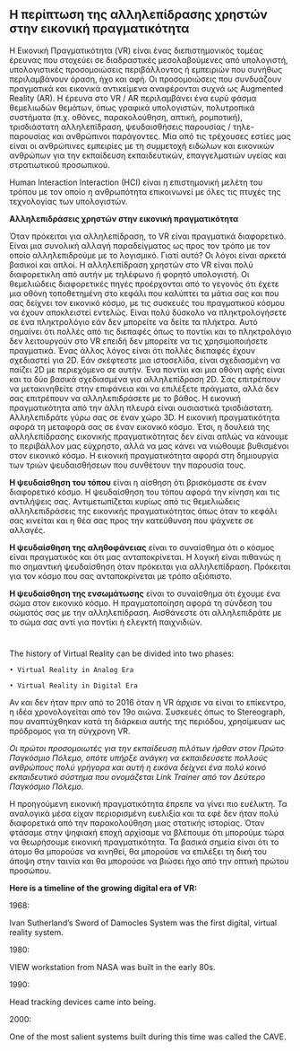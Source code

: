 ## H περίπτωση της αλληλεπίδρασης χρηστών στην εικονική πραγματικότητα

Η Εικονική Πραγματικότητα (VR) είναι ένας διεπιστημονικός τομέας έρευνας που στοχεύει σε διαδραστικές μεσολαβούμενες από υπολογιστή, υπολογιστικές προσομοιώσεις περιβάλλοντος ή εμπειριών που συνήθως περιλαμβάνουν όραση, ήχο και αφή. Οι προσομοιώσεις που συνδυάζουν πραγματικά και εικονικά αντικείμενα αναφέρονται συχνά ως Augmented Reality (AR). Η έρευνα στο VR / AR περιλαμβάνει ένα ευρύ φάσμα θεμελιωδών θεμάτων, όπως γραφικά υπολογιστών, πολυτροπικά συστήματα (π.χ. οθόνες, παρακολούθηση, απτική, ρομποτική), τρισδιάστατη αλληλεπίδραση, ψευδαισθήσεις παρουσίας / τηλε-παρουσίας και ανθρώπινοι παράγοντες. Μία από τις τρέχουσες εστίες μας είναι οι ανθρώπινες εμπειρίες
με τη συμμετοχή ειδώλων και εικονικών ανθρώπων για την εκπαίδευση εκπαιδευτικών, επαγγελματιών υγείας και στρατιωτικού προσωπικού.



Human Interaction Interaction (HCI) είναι η επιστημονική μελέτη του τρόπου με τον οποίο η ανθρωπότητα επικοινωνεί με όλες τις πτυχές της τεχνολογίας των υπολογιστών. 



**Αλληλεπιδράσεις χρηστών στην εικονική πραγματικότητα**


Όταν πρόκειται για αλληλεπίδραση, το VR είναι πραγματικά διαφορετικό. Είναι μια συνολική αλλαγή παραδείγματος ως προς τον τρόπο με τον οποίο αλληλεπιδρούμε με το λογισμικό.
Γιατί αυτό?  Οι λόγοι είναι αρκετά βασικοί και απλοί. Η αλληλεπίδραση χρηστών στο VR είναι πολύ διαφορετικλη από αυτήν με τηλέφωνο ή φορητό υπολογιστή. Οι θεμελιώδεις διαφορετικές πηγές προέρχονται από το γεγονός ότι έχετε μια οθόνη τοποθετημένη στο κεφάλι που καλύπτει τα μάτια σας  και που σας δείχνει τον εικονικό κόσμο, με τις συσκευές του πραγματικού κόσμου να έχουν αποκλειστεί εντελώς. Είναι πολύ δύσκολο να πληκτρολογήσετε σε ένα πληκτρολόγιο εάν δεν μπορείτε να δείτε τα πλήκτρα. Αυτό σημαίνει ότι πολλές από τις διεπαφές όπως το ποντίκι και το πληκτρολόγιο δεν λειτουργούν στο VR επειδή δεν μπορείτε να τις χρησιμοποιήσετε πραγματικά. Ένας άλλος λόγος είναι ότι πολλές διεπαφές έχουν σχεδιαστεί για 2D. Εάν σκέφτεστε μια ιστοσελίδα, είναι σχεδιασμένη να παίζει 2D με περιεχόμενο σε αυτήν. Ένα ποντίκι και μια οθόνη αφής είναι και τα δύο βασικά σχεδιασμένα για αλληλεπίδραση 2D. Σας επιτρέπουν να μετακινηθείτε στην επιφάνεια και να επιλέξετε πράγματα, αλλά δεν σας επιτρέπουν να αλληλεπιδράσετε με το βάθος.
Η εικονική πραγματικότητα από την άλλη πλευρά είναι ουσιαστικά τρισδιάστατη. Αλληλεπιδράτε γύρω σας σε έναν χώρο 3D. Η εικονική πραγματικότητα αφορά τη μεταφορά σας σε έναν εικονικό κόσμο. Έτσι, η δουλειά της αλληλεπίδρασης εικονικής πραγματικότητας δεν είναι απλώς να κάνουμε το περιβάλλον μας εύχρηστο, αλλά να μας κάνει να νιώθουμε βυθισμένοι στον εικονικό κόσμο. Η εικονική πραγματικότητα αφορά στη δημιουργία των τριών ψευδαισθήσεων που συνθέτουν την παρουσία τους.


**Η ψευδαίσθηση του τόπου** είναι η αίσθηση ότι βρισκόμαστε σε έναν διαφορετικό κόσμο. Η ψευδαίσθηση του τόπου αφορά την κίνηση και τις αντιλήψεις σας. Αντιμετωπίζεται κυρίως από τις θεμελιώδεις αλληλεπιδράσεις της εικονικής πραγματικότητας όπως όταν το κεφάλι σας κινείται και η θέα σας προς την κατεύθυνση που ψάχνετε σε αλλαγές. 

**Η ψευδαίσθηση της αληθοφάνειας** είναι το συναίσθημα ότι ο κόσμος είναι πραγματικός και ότι μας ανταποκρίνεται. Η λογική είναι πιθανώς η πιο σημαντική ψευδαίσθηση όταν πρόκειται για αλληλεπίδραση. Πρόκειται για τον κόσμο που σας ανταποκρίνεται με τρόπο αξιόπιστο.

**Η ψευδαίσθηση της ενσωμάτωσης** είναι το συναίσθημα ότι έχουμε ένα σώμα στον εικονικό κόσμο. Η πραγματοποίηση αφορά τη σύνδεση του σώματός σας με την αλληλεπίδραση. Αισθάνεστε ότι αλληλεπιδράτε με το σώμα σας αντί για ποντίκι ή ελεγκτή παιχνιδιών.
#
The history of Virtual Reality can be divided into two phases:

    • Virtual Reality in Analog Era
    
    • Virtual Reality in Digital Era


Αν και δεν ήταν πριν από το 2016 όταν η VR άρχισε να είναι το επίκεντρο, η ιδέα χρονολογείται από τον 19ο αιώνα. Συσκευές όπως το Stereograph, που αναπτύχθηκαν κατά τη διάρκεια αυτής της περιόδου, χρησίμευαν ως πρόδρομος για τη σύγχρονη VR. 


*Οι πρώτοι προσομοιωτές για την εκπαίδευση πιλότων ήρθαν στον Πρώτο Παγκόσμιο Πόλεμο, οπότε υπήρξε ανάγκη να εκπαιδεύσετε πολλούς ανθρώπους πολύ γρήγορα και αυτή η εικόνα δείχνει ένα πολύ κοινό εκπαιδευτικό σύστημα που ονομάζεται Link Trainer από τον Δεύτερο Παγκόσμιο Πόλεμο.*


Η προηγούμενη εικονική πραγματικότητα έπρεπε να γίνει πιο ευέλικτη. Τα αναλογικά μέσα είχαν περιορισμένη ευελιξία και τα εφέ δεν ήταν πολύ διαφορετικά από την παρακολούθηση μιας στατικής ιστορίας. Όταν φτάσαμε στην ψηφιακή εποχή αρχίσαμε να βλέπουμε ότι μπορούμε τώρα να θεωρήσουμε εικονική πραγματικότητα. Τα βασικά σημεία είναι ότι το άτομο θα μπορούσε να κινηθεί, θα μπορούσε να επιλέξει τη δική του άποψη στην ταινία και θα μπορούσε να βιώσει ήχο από την οπτική πρώτου προσώπου. 

**Here is a timeline of the growing digital era of VR:**

1968:

Ivan Sutherland’s Sword of Damocles System was the first digital, virtual reality system.

1980:

VIEW workstation from NASA was built in the early 80s. 

1990:

Head tracking devices came into being. 

2000:

One of the most salient systems built during this time was called the CAVE. 
